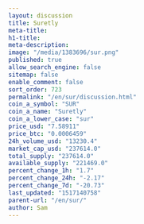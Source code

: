 ```yaml
---
layout: discussion
title: Suretly
meta-title: 
h1-title: 
meta-description: 
image: "/media/1383696/sur.png"
published: true
allow_search_engine: false
sitemap: false
enable_comment: false
sort_order: 723
permalink: "/en/sur/discussion.html"
coin_a_symbol: "SUR"
coin_a_name: "Suretly"
coin_a_lower_case: "sur"
price_usd: "7.58911"
price_btc: "0.0006459"
24h_volume_usd: "13230.4"
market_cap_usd: "237614.0"
total_supply: "237614.0"
available_supply: "221469.0"
percent_change_1h: "1.7"
percent_change_24h: "-2.17"
percent_change_7d: "-20.73"
last_updated: "1517140758"
parent-url: "/en/sur/"
author: Sam
---
```


